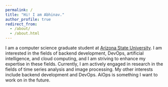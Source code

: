 ```yaml
---
permalink: /
title: "Hi! I am Abhinav."
author_profile: true
redirect_from: 
  - /about/
  - /about.html
---
```


 I am a computer science graduate student at [Arizona State University](https://scai.engineering.asu.edu/). I am interested in the fields of backend development, DevOps, artificial intelligence, and cloud computing, and I am striving to enhance my expertise in these fields. Currently, I am actively engaged in research in the fields of time series analysis and image processing. My other interests include backend development and DevOps. AiOps is something I want to work on in the future.